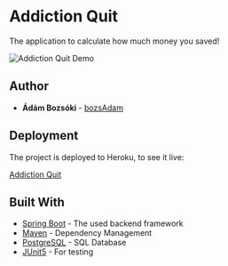 # Addiction Quit

The application to calculate how much money you saved!

![Addiction Quit Demo](https://media.giphy.com/media/1Y8oH15INwiHO15dbF/giphy.gif)


## Author

* **Ádám Bozsóki** - [bozsAdam](https://github.com/bozsAdam)

## Deployment

The project is deployed to Heroku, to see it live:

[Addiction Quit](https://addiction-quit.herokuapp.com/)


## Built With

* [Spring Boot](https://spring.io/projects/spring-boot) - The used backend framework
* [Maven](https://maven.apache.org/) - Dependency Management
* [PostgreSQL](https://www.postgresql.org/) - SQL Database
* [JUnit5](https://junit.org/junit5/) - For testing
